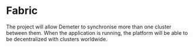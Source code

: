 # Fabric

The project will allow Demeter to synchronise more than one cluster between them. When the application is running, the platform will be able to be decentralized with clusters worldwide.

